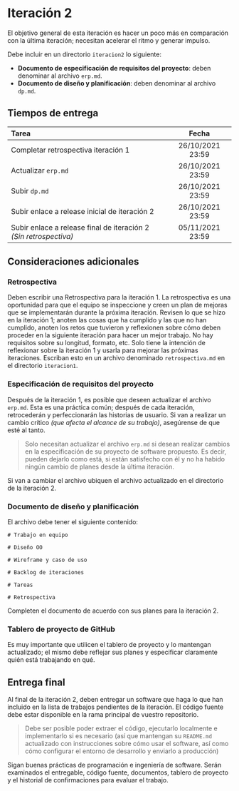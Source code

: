 # Iteración 2

El objetivo general de esta iteración es hacer un poco más en comparación con la última iteración; necesitan acelerar el ritmo y generar impulso.

Debe incluir en un directorio `iteracion2` lo siguiente:

- **Documento de especificación de requisitos del proyecto**: deben denominar al archivo `erp.md`. 
- **Documento de diseño y planificación**: deben denominar al archivo `dp.md`.

## Tiempos de entrega

| Tarea                                             |  Fecha           |
|:--------------------------------------------------|:----------------:|
| Completar retrospectiva iteración 1               | 26/10/2021 23:59 |
| Actualizar `erp.md`                               | 26/10/2021 23:59 |
| Subir `dp.md`                                     | 26/10/2021 23:59 |
| Subir enlace a release inicial de iteración 2     | 26/10/2021 23:59 |
| Subir enlace a release final de iteración 2 *(Sin retrospectiva)* | 05/11/2021 23:59 |


## Consideraciones adicionales

### Retrospectiva

Deben escribir una Retrospectiva para la iteración 1. La retrospectiva es una oportunidad para que el equipo se inspeccione y creen un plan de mejoras que se implementarán durante la próxima iteración. Revisen lo que se hizo en la iteración 1; anoten las cosas que ha cumplido y las que no han cumplido, anoten los retos que tuvieron y reflexionen sobre cómo deben proceder en la siguiente iteración para hacer un mejor trabajo. No hay requisitos sobre su longitud, formato, etc. Solo tiene la intención de reflexionar sobre la iteración 1 y usarla para mejorar las próximas iteraciones. Escriban esto en un archivo denominado `retrospectiva.md` en el directorio `iteracion1`.

### Especificación de requisitos del proyecto

Después de la iteración 1, es posible que deseen actualizar el archivo `erp.md`. Esta es una práctica común; después de cada iteración, retrocederán y perfeccionarán las historias de usuario. Si van a realizar un cambio crítico *(que afecta el alcance de su trabajo)*, asegúrense de que esté al tanto.

> Solo necesitan actualizar el archivo `erp.md` si desean realizar cambios en la especificación de su proyecto de software propuesto. Es decir, pueden dejarlo como está, si están satisfecho con él y no ha habido ningún cambio de planes desde la última iteración.

Si van a cambiar el archivo ubiquen el archivo actualizado en el directorio de la iteración 2.

### Documento de diseño y planificación

El archivo debe tener el siguiente contenido:

```
# Trabajo en equipo

# Diseño OO

# Wireframe y caso de uso

# Backlog de iteraciones

# Tareas

# Retrospectiva
```

Completen el documento de acuerdo con sus planes para la iteración 2.

### Tablero de proyecto de GitHub

Es muy importante que utilicen el tablero de proyecto y lo mantengan actualizado; el mismo debe reflejar sus planes y especificar claramente quién está trabajando en qué.

## Entrega final

Al final de la iteración 2, deben entregar un software que haga lo que han incluido en la lista de trabajos pendientes de la iteración. El código fuente debe estar disponible en la rama principal de vuestro repositorio. 

> Debe ser posible poder extraer el código, ejecutarlo localmente e implementarlo si es necesario (así que mantengan su `README.md` actualizado con instrucciones sobre cómo usar el software, así como cómo configurar el entorno de desarrollo y enviarlo a producción)

Sigan buenas prácticas de programación e ingeniería de software. Serán examinados el entregable, código fuente, documentos, tablero de proyecto y el historial de confirmaciones para evaluar el trabajo.